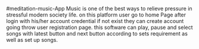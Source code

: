 #meditation-music-App
Music is one of the best ways to relieve pressure in stressful modern society life. on this platform user go to home Page after login with his/her account credential if not exist they can create account going throw user registration page. this software can play, pause and select songs with latest button and next button according to sets requirement as well as set up songs.
